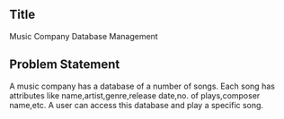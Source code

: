 ## Title
Music Company Database Management
## Problem Statement
A music company has a database of a number of songs. Each song has attributes like name,artist,genre,release date,no. of plays,composer name,etc. A user can access this database and play a specific song.
